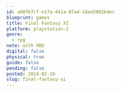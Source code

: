 ```yaml
---
id: a80fb7cf-e17a-441a-87a4-18ae5902b4ec
blueprint: games
title: Final Fantasy XI
platform: playstation-2
genre:
  - rpg
note: with HDD
digital: false
physical: true
guide: false
pending: false
posted: 2014-02-10
slug: final-fantasy-xi
---
```

